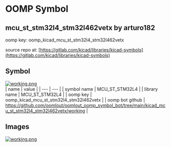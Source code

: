 # OOMP Symbol  
## mcu_st_stm32l4_stm32l462vetx  by arturo182  
  
oomp key: oomp_kicad_mcu_st_stm32l4_stm32l462vetx  
  
source repo at: [https://gitlab.com/kicad/libraries/kicad-symbols](https://gitlab.com/kicad/libraries/kicad-symbols)  
## Symbol  
  
[![working.png](working_600.png)](working.png)  
| name | value | 
| --- | --- | 
| symbol name | MCU_ST_STM32L4 | 
| library name | MCU_ST_STM32L4 | 
| oomp key | oomp_kicad_mcu_st_stm32l4_stm32l462vetx | 
| oomp bot github | https://github.com/oomlout/oomlout_oomp_symbol_bot/tree/main/kicad_mcu_st_stm32l4_stm32l462vetx/working | 
## Images  
  
[![working.png](working_140.png)](working.png)  
